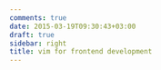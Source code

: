 ```yaml
---
comments: true
date: 2015-03-19T09:30:43+03:00
draft: true
sidebar: right
title: vim for frontend development
---
```


